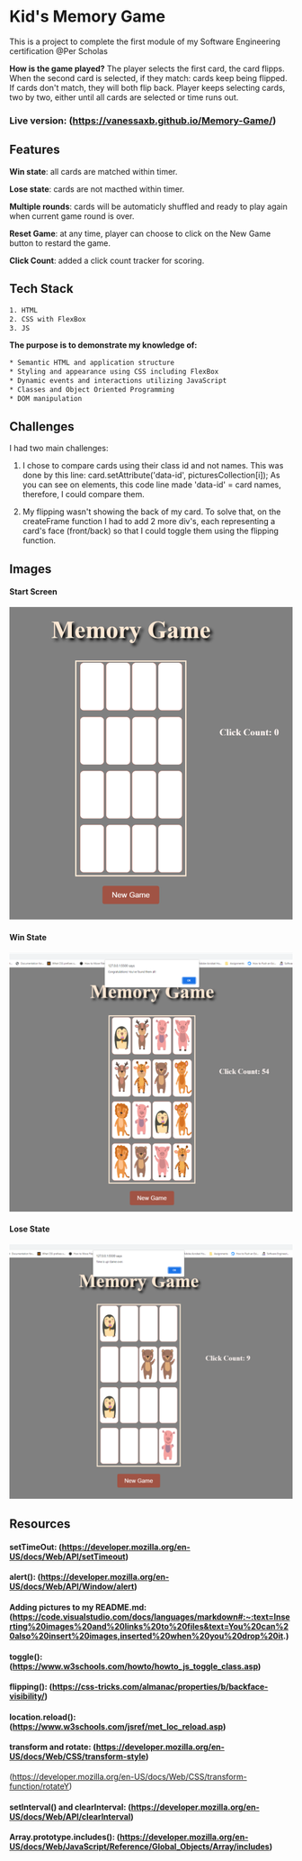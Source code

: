 # Kid's Memory Game
This is a project to complete the first module of my Software Engineering certification @Per Scholas

**How is the game played?** 
The player selects the first card, the card flipps. When the second card is selected, if they match: cards keep being flipped. If cards don't match, they will both flip back. Player keeps selecting cards, two by two, either until all cards are selected or time runs out.

### Live version: (https://vanessaxb.github.io/Memory-Game/)

## Features

**Win state**: all cards are matched within timer.

**Lose state**: cards are not macthed within timer.

**Multiple rounds**: cards will be automaticly shuffled and ready to play again when current game round is over.

**Reset Game**: at any time, player can choose to click on the New Game button to restard the game.

**Click Count**: added a click count tracker for scoring. 

## Tech Stack
    1. HTML
    2. CSS with FlexBox
    3. JS    

**The purpose is to demonstrate my knowledge of:**

    * Semantic HTML and application structure
    * Styling and appearance using CSS including FlexBox
    * Dynamic events and interactions utilizing JavaScript
    * Classes and Object Oriented Programming
    * DOM manipulation

## Challenges
I had two main challenges:
1. I chose to compare cards using their class id and not names. This was done by this line: card.setAttribute('data-id', picturesCollection[i]);
As you can see on elements, this code line made 'data-id' = card names, therefore, I could compare them.

2. My flipping wasn't showing the back of my card. To solve that, on the createFrame function I had to add 2 more div's, each representing a card's face (front/back) so that I could toggle them using the flipping function.

## Images
#### Start Screen
![alt text](Images/GameSartScreen.png "Memory Game Start Screen")
#### Win State
![alt text](Images/Win_State.png "Win State Screen")
#### Lose State
![alt text](Images/Lose_State.png "Lose State Screen")

## Resources

#### setTimeOut: (https://developer.mozilla.org/en-US/docs/Web/API/setTimeout)

#### alert(): (https://developer.mozilla.org/en-US/docs/Web/API/Window/alert)

#### Adding pictures to my README.md: (https://code.visualstudio.com/docs/languages/markdown#:~:text=Inserting%20images%20and%20links%20to%20files&text=You%20can%20also%20insert%20images,inserted%20when%20you%20drop%20it.)

#### toggle(): (https://www.w3schools.com/howto/howto_js_toggle_class.asp)

#### flipping(): (https://css-tricks.com/almanac/properties/b/backface-visibility/)

#### location.reload(): (https://www.w3schools.com/jsref/met_loc_reload.asp)

#### transform and rotate: (https://developer.mozilla.org/en-US/docs/Web/CSS/transform-style)
(https://developer.mozilla.org/en-US/docs/Web/CSS/transform-function/rotateY)

#### setInterval() and clearInterval: (https://developer.mozilla.org/en-US/docs/Web/API/clearInterval)

#### Array.prototype.includes(): (https://developer.mozilla.org/en-US/docs/Web/JavaScript/Reference/Global_Objects/Array/includes)